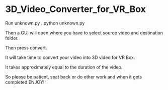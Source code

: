 # 3D_Video_Converter_for_VR_Box

Run unknown.py .
python unknown.py

Then a GUI will open where you have to select source video and destination folder.

Then press convert.

It will take time to convert your video into 3D video for VR Box.

It takes approximately equal to the duration of the video. 

So please be patient, seat back or do other work and when it gets completed ENJOY!!